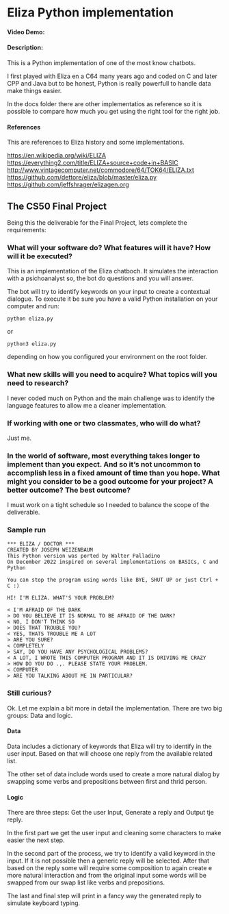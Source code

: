 # Eliza Python implementation
#### Video Demo:  <URL HERE>

#### Description:
This is a Python implementation of one of the most know chatbots.

I first played with Eliza en a C64 many years ago and coded on C and later CPP and Java but to be honest, Python is really powerfull to handle data make things easier.

In the docs folder there are other implementatios as reference so it is possible to compare how much you get using the right tool for the right job.


#### References

This are references to Eliza history and some implementations.

https://en.wikipedia.org/wiki/ELIZA
https://everything2.com/title/ELIZA+source+code+in+BASIC
http://www.vintagecomputer.net/commodore/64/TOK64/ELIZA.txt
https://github.com/dettore/eliza/blob/master/eliza.py
https://github.com/jeffshrager/elizagen.org

## The CS50 Final Project

Being this the deliverable for the Final Project, lets complete the requirements:

### What will your software do? What features will it have? How will it be executed?

This is an implementation of the Eliza chatboch. It simulates the interaction with a psichoanalyst so, the bot do questions and you will answer.

The bot will try to identify keywords on your input to create a contextual dialogue.
To execute it be sure you have a valid Python installation on your computer and run:

`python eliza.py`

or

`python3 eliza.py`

depending on how you configured your environment on the root folder.


### What new skills will you need to acquire? What topics will you need to research?

I never coded much on Python and the main challenge was to identify the language features to allow me a cleaner implementation.



### If working with one or two classmates, who will do what?

Just me.


### In the world of software, most everything takes longer to implement than you expect. And so it’s not uncommon to accomplish less in a fixed amount of time than you hope. What might you consider to be a good outcome for your project? A better outcome? The best outcome?

I must work on a tight schedule so I needed to balance the scope of the deliverable.



### Sample run

~~~~
*** ELIZA / DOCTOR ***
CREATED BY JOSEPH WEIZENBAUM
This Python version was ported by Walter Palladino
On December 2022 inspired on several implementations on BASICs, C and Python

You can stop the program using words like BYE, SHUT UP or just Ctrl + C :)

HI! I'M ELIZA. WHAT'S YOUR PROBLEM?

< I'M AFRAID OF THE DARK
> DO YOU BELIEVE IT IS NORMAL TO BE AFRAID OF THE DARK?
< NO, I DON'T THINK SO
> DOES THAT TROUBLE YOU?
< YES, THATS TROUBLE ME A LOT
> ARE YOU SURE?
< COMPLETELY     
> SAY, DO YOU HAVE ANY PSYCHOLOGICAL PROBLEMS?
< A LOT, I WROTE THIS COMPUTER PROGRAM AND IT IS DRIVING ME CRAZY
> HOW DO YOU DO .,. PLEASE STATE YOUR PROBLEM.
< COMPUTER
> ARE YOU TALKING ABOUT ME IN PARTICULAR?
~~~~





### Still curious?

Ok. Let me explain a bit more in detail the implementation.
There are two big groups: Data and logic.

#### Data
Data includes a dictionary of keywords that Eliza will try to identify in the user input.
Based on that will choose one reply from the available related list.

The other set of data include words used to create a more natural dialog by swapping some verbs and prepositions between first and thrid person.


#### Logic
There are three steps: Get the user Input, Generate a reply and Output tje reply.

In the first part we get the user input and cleaning some characters to make easier the next step.

In the second part of the process, we try to identify a valid keyword in the input. If it is not possible then a generic reply will be selected.
After that based on the reply some will require some composition to again create e more natural interaction and from the original input some words will be swapped from our swap list like verbs and prepositions.

The last and final step will print in a fancy way the generated reply to simulate keyboard typing.
